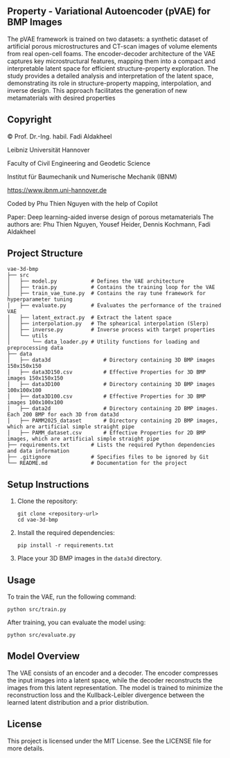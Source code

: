 ## Property - Variational Autoencoder (pVAE) for BMP Images

The pVAE framework is trained on two datasets: a synthetic dataset of artificial porous microstructures and CT-scan images of volume elements from real open-cell foams. The encoder-decoder architecture of the VAE captures key microstructural features, mapping them into a compact and interpretable latent space for efficient structure-property exploration. The study provides a detailed analysis and interpretation of the latent space, demonstrating its role in structure-property mapping, interpolation, and inverse design. This approach facilitates the generation of new metamaterials with desired properties

## Copyright

 © Prof. Dr.-Ing. habil. Fadi Aldakheel

 Leibniz Universität Hannover 

 Faculty of Civil Engineering and Geodetic Science 

 Institut für Baumechanik und Numerische Mechanik (IBNM)

 https://www.ibnm.uni-hannover.de
 

 Coded by Phu Thien Nguyen with the help of Copilot

 

 Paper: Deep learning-aided inverse design of porous metamaterials
 The authors are:
 Phu Thien Nguyen, Yousef Heider, Dennis Kochmann, Fadi Aldakheel

## Project Structure

```
vae-3d-bmp
├── src
│   ├── model.py           # Defines the VAE architecture
│   ├── train.py           # Contains the training loop for the VAE
│   ├── train_vae_tune.py  # Contains the ray tune framework for hyperparameter tuning
│   ├── evaluate.py        # Evaluates the performance of the trained VAE
│   ├── latent_extract.py  # Extract the latent space
│   ├── interpolation.py   # The sphearical interpolation (Slerp)
│   ├── inverse.py         # Inverse process with target properties
│   └── utils
│       └── data_loader.py # Utility functions for loading and preprocessing data
├── data
│   ├── data3d                 # Directory containing 3D BMP images 150x150x150
│   ├── data3D150.csv          # Effective Properties for 3D BMP images 150x150x150
│   ├── data3D100              # Directory containing 3D BMP images 100x100x100
│   ├── data3D100.csv          # Effective Properties for 3D BMP images 100x100x100
│   ├── data2d                 # Directory containing 2D BMP images. Each 200 BMP for each 3D from data3d
│   ├── PAMM2025_dataset       # Directory containing 2D BMP images, which are artificial simple straight pipe
│   ├── PAMM_dataset.csv       # Effective Properties for 2D BMP images, which are artificial simple straight pipe
├── requirements.txt       # Lists the required Python dependencies and data information
├── .gitignore             # Specifies files to be ignored by Git
└── README.md              # Documentation for the project
```

## Setup Instructions

1. Clone the repository:
   ```
   git clone <repository-url>
   cd vae-3d-bmp
   ```

2. Install the required dependencies:
   ```
   pip install -r requirements.txt
   ```

3. Place your 3D BMP images in the `data3d` directory.

## Usage

To train the VAE, run the following command:
```
python src/train.py
```

After training, you can evaluate the model using:
```
python src/evaluate.py
```

## Model Overview

The VAE consists of an encoder and a decoder. The encoder compresses the input images into a latent space, while the decoder reconstructs the images from this latent representation. The model is trained to minimize the reconstruction loss and the Kullback-Leibler divergence between the learned latent distribution and a prior distribution.

## License

This project is licensed under the MIT License. See the LICENSE file for more details.

